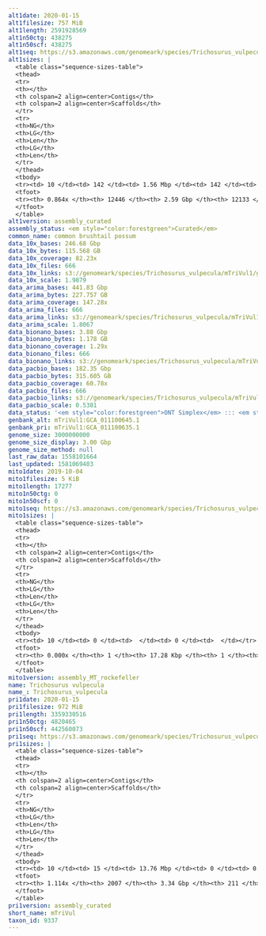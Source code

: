 ```yaml
---
alt1date: 2020-01-15
alt1filesize: 757 MiB
alt1length: 2591928569
alt1n50ctg: 438275
alt1n50scf: 438275
alt1seq: https://s3.amazonaws.com/genomeark/species/Trichosurus_vulpecula/mTriVul1/assembly_curated/mTriVul1.alt.cur.20200115.fasta.gz
alt1sizes: |
  <table class="sequence-sizes-table">
  <thead>
  <tr>
  <th></th>
  <th colspan=2 align=center>Contigs</th>
  <th colspan=2 align=center>Scaffolds</th>
  </tr>
  <tr>
  <th>NG</th>
  <th>LG</th>
  <th>Len</th>
  <th>LG</th>
  <th>Len</th>
  </tr>
  </thead>
  <tbody>
  <tr><td> 10 </td><td> 142 </td><td> 1.56 Mbp </td><td> 142 </td><td> 1.56 Mbp </td></tr>  <tr><td> 20 </td><td> 381 </td><td> 1.06 Mbp </td><td> 381 </td><td> 1.06 Mbp </td></tr>  <tr><td> 30 </td><td> 709 </td><td> 0.80 Mbp </td><td> 709 </td><td> 0.80 Mbp </td></tr>  <tr><td> 40 </td><td> 1143 </td><td> 0.60 Mbp </td><td> 1143 </td><td> 0.60 Mbp </td></tr>  <tr style="background-color:#cccccc;"><td> 50 </td><td> 1722 </td><td> 438.28 Kbp </td><td> 1722 </td><td> 438.28 Kbp </td></tr>  <tr><td> 60 </td><td> 2552 </td><td> 297.89 Kbp </td><td> 2552 </td><td> 297.89 Kbp </td></tr>  <tr><td> 70 </td><td> 3898 </td><td> 162.46 Kbp </td><td> 3897 </td><td> 163.04 Kbp </td></tr>  <tr><td> 80 </td><td> 6931 </td><td> 62.47 Kbp </td><td> 6895 </td><td> 63.50 Kbp </td></tr>  <tr><td> 90 </td><td> 0 </td><td>  </td><td> 0 </td><td>  </td></tr>  <tr><td> 100 </td><td> 0 </td><td>  </td><td> 0 </td><td>  </td></tr>  </tbody>
  <tfoot>
  <tr><th> 0.864x </th><th> 12446 </th><th> 2.59 Gbp </th><th> 12133 </th><th> 2.59 Gbp </th></tr>
  </tfoot>
  </table>
alt1version: assembly_curated
assembly_status: <em style="color:forestgreen">Curated</em>
common_name: common brushtail possum
data_10x_bases: 246.68 Gbp
data_10x_bytes: 115.568 GB
data_10x_coverage: 82.23x
data_10x_files: 666
data_10x_links: s3://genomeark/species/Trichosurus_vulpecula/mTriVul1/genomic_data/10x/<br>
data_10x_scale: 1.9879
data_arima_bases: 441.83 Gbp
data_arima_bytes: 227.757 GB
data_arima_coverage: 147.28x
data_arima_files: 666
data_arima_links: s3://genomeark/species/Trichosurus_vulpecula/mTriVul1/genomic_data/arima/<br>
data_arima_scale: 1.8067
data_bionano_bases: 3.88 Gbp
data_bionano_bytes: 1.178 GB
data_bionano_coverage: 1.29x
data_bionano_files: 666
data_bionano_links: s3://genomeark/species/Trichosurus_vulpecula/mTriVul1/genomic_data/bionano/<br>
data_pacbio_bases: 182.35 Gbp
data_pacbio_bytes: 315.605 GB
data_pacbio_coverage: 60.78x
data_pacbio_files: 666
data_pacbio_links: s3://genomeark/species/Trichosurus_vulpecula/mTriVul1/genomic_data/pacbio/<br>
data_pacbio_scale: 0.5381
data_status: '<em style="color:forestgreen">ONT Simplex</em> ::: <em style="color:forestgreen">10x</em> ::: <em style="color:forestgreen">Bionano</em> ::: <em style="color:forestgreen">Arima</em>'
genbank_alt: mTriVul1:GCA_011100645.1
genbank_pri: mTriVul1:GCA_011100635.1
genome_size: 3000000000
genome_size_display: 3.00 Gbp
genome_size_method: null
last_raw_data: 1558101664
last_updated: 1581069403
mito1date: 2019-10-04
mito1filesize: 5 KiB
mito1length: 17277
mito1n50ctg: 0
mito1n50scf: 0
mito1seq: https://s3.amazonaws.com/genomeark/species/Trichosurus_vulpecula/mTriVul1/assembly_MT_rockefeller/mTriVul1.MT.20191004.fasta.gz
mito1sizes: |
  <table class="sequence-sizes-table">
  <thead>
  <tr>
  <th></th>
  <th colspan=2 align=center>Contigs</th>
  <th colspan=2 align=center>Scaffolds</th>
  </tr>
  <tr>
  <th>NG</th>
  <th>LG</th>
  <th>Len</th>
  <th>LG</th>
  <th>Len</th>
  </tr>
  </thead>
  <tbody>
  <tr><td> 10 </td><td> 0 </td><td>  </td><td> 0 </td><td>  </td></tr>  <tr><td> 20 </td><td> 0 </td><td>  </td><td> 0 </td><td>  </td></tr>  <tr><td> 30 </td><td> 0 </td><td>  </td><td> 0 </td><td>  </td></tr>  <tr><td> 40 </td><td> 0 </td><td>  </td><td> 0 </td><td>  </td></tr>  <tr style="background-color:#cccccc;"><td> 50 </td><td> 0 </td><td style="background-color:#ff8888;">  </td><td> 0 </td><td style="background-color:#ff8888;">  </td></tr>  <tr><td> 60 </td><td> 0 </td><td>  </td><td> 0 </td><td>  </td></tr>  <tr><td> 70 </td><td> 0 </td><td>  </td><td> 0 </td><td>  </td></tr>  <tr><td> 80 </td><td> 0 </td><td>  </td><td> 0 </td><td>  </td></tr>  <tr><td> 90 </td><td> 0 </td><td>  </td><td> 0 </td><td>  </td></tr>  <tr><td> 100 </td><td> 0 </td><td>  </td><td> 0 </td><td>  </td></tr>  </tbody>
  <tfoot>
  <tr><th> 0.000x </th><th> 1 </th><th> 17.28 Kbp </th><th> 1 </th><th> 17.28 Kbp </th></tr>
  </tfoot>
  </table>
mito1version: assembly_MT_rockefeller
name: Trichosurus vulpecula
name_: Trichosurus_vulpecula
pri1date: 2020-01-15
pri1filesize: 972 MiB
pri1length: 3359330516
pri1n50ctg: 4820465
pri1n50scf: 442560073
pri1seq: https://s3.amazonaws.com/genomeark/species/Trichosurus_vulpecula/mTriVul1/assembly_curated/mTriVul1.pri.cur.20200115.fasta.gz
pri1sizes: |
  <table class="sequence-sizes-table">
  <thead>
  <tr>
  <th></th>
  <th colspan=2 align=center>Contigs</th>
  <th colspan=2 align=center>Scaffolds</th>
  </tr>
  <tr>
  <th>NG</th>
  <th>LG</th>
  <th>Len</th>
  <th>LG</th>
  <th>Len</th>
  </tr>
  </thead>
  <tbody>
  <tr><td> 10 </td><td> 15 </td><td> 13.76 Mbp </td><td> 0 </td><td> 0.57 Gbp </td></tr>  <tr><td> 20 </td><td> 41 </td><td> 9.81 Mbp </td><td> 1 </td><td> 463.07 Mbp </td></tr>  <tr><td> 30 </td><td> 76 </td><td> 7.41 Mbp </td><td> 1 </td><td> 463.07 Mbp </td></tr>  <tr><td> 40 </td><td> 122 </td><td> 5.81 Mbp </td><td> 2 </td><td> 445.41 Mbp </td></tr>  <tr style="background-color:#cccccc;"><td> 50 </td><td> 179 </td><td style="background-color:#88ff88;"> 4.82 Mbp </td><td> 3 </td><td style="background-color:#88ff88;"> 442.56 Mbp </td></tr>  <tr><td> 60 </td><td> 248 </td><td> 4.01 Mbp </td><td> 3 </td><td> 442.56 Mbp </td></tr>  <tr><td> 70 </td><td> 332 </td><td> 3.13 Mbp </td><td> 4 </td><td> 310.11 Mbp </td></tr>  <tr><td> 80 </td><td> 447 </td><td> 2.22 Mbp </td><td> 5 </td><td> 285.15 Mbp </td></tr>  <tr><td> 90 </td><td> 605 </td><td> 1.59 Mbp </td><td> 6 </td><td> 275.47 Mbp </td></tr>  <tr><td> 100 </td><td> 849 </td><td> 0.94 Mbp </td><td> 7 </td><td> 267.64 Mbp </td></tr>  </tbody>
  <tfoot>
  <tr><th> 1.114x </th><th> 2007 </th><th> 3.34 Gbp </th><th> 211 </th><th> 3.36 Gbp </th></tr>
  </tfoot>
  </table>
pri1version: assembly_curated
short_name: mTriVul
taxon_id: 9337
---
```

